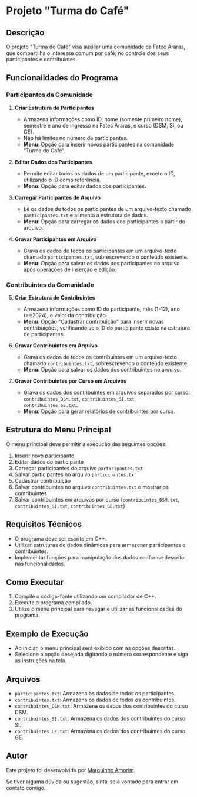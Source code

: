 # Projeto "Turma do Café"

## Descrição

O projeto "Turma do Café" visa auxiliar uma comunidade da Fatec Araras, que compartilha o interesse comum por café, no controle dos seus participantes e contribuintes.

## Funcionalidades do Programa

### Participantes da Comunidade

1. **Criar Estrutura de Participantes**
   - Armazena informações como ID, nome (somente primeiro nome), semestre e ano de ingresso na Fatec Araras, e curso (DSM, SI, ou GE).
   - Não há limites no número de participantes.
   - **Menu**: Opção para inserir novos participantes na comunidade "Turma do Café".

2. **Editar Dados dos Participantes**
   - Permite editar todos os dados de um participante, exceto o ID, utilizando o ID como referência.
   - **Menu**: Opção para editar dados dos participantes.

3. **Carregar Participantes de Arquivo**
   - Lê os dados de todos os participantes de um arquivo-texto chamado `participantes.txt` e alimenta a estrutura de dados.
   - **Menu**: Opção para carregar os dados dos participantes a partir do arquivo.

4. **Gravar Participantes em Arquivo**
   - Grava os dados de todos os participantes em um arquivo-texto chamado `participantes.txt`, sobrescrevendo o conteúdo existente.
   - **Menu**: Opção para salvar os dados dos participantes no arquivo após operações de inserção e edição.

### Contribuintes da Comunidade

5. **Criar Estrutura de Contribuintes**
   - Armazena informações como ID do participante, mês (1-12), ano (>=2024), e valor da contribuição.
   - **Menu**: Opção "Cadastrar contribuição" para inserir novas contribuições, verificando se o ID do participante existe na estrutura de participantes.

6. **Gravar Contribuintes em Arquivo**
   - Grava os dados de todos os contribuintes em um arquivo-texto chamado `contribuintes.txt`, sobrescrevendo o conteúdo existente.
   - **Menu**: Opção para salvar os dados dos contribuintes no arquivo.

7. **Gravar Contribuintes por Curso em Arquivos**
   - Grava os dados dos contribuintes em arquivos separados por curso: `contribuintes_DSM.txt`, `contribuintes_SI.txt`, `contribuintes_GE.txt`.
   - **Menu**: Opção para gerar relatórios de contribuintes por curso.

## Estrutura do Menu Principal

O menu principal deve permitir a execução das seguintes opções:

1. Inserir novo participante
2. Editar dados do participante
3. Carregar participantes do arquivo `participantes.txt`
4. Salvar participantes no arquivo `participantes.txt`
5. Cadastrar contribuição
6. Salvar contribuintes no arquivo `contribuintes.txt` e mostrar os contribuintes
7. Salvar contribuintes em arquivos por curso (`contribuintes_DSM.txt`, `contribuintes_SI.txt`, `contribuintes_GE.txt`)

## Requisitos Técnicos

- O programa deve ser escrito em C++.
- Utilizar estruturas de dados dinâmicas para armazenar participantes e contribuintes.
- Implementar funções para manipulação dos dados conforme descrito nas funcionalidades.

## Como Executar

1. Compile o código-fonte utilizando um compilador de C++.
2. Execute o programa compilado.
3. Utilize o menu principal para navegar e utilizar as funcionalidades do programa.

## Exemplo de Execução

- Ao iniciar, o menu principal será exibido com as opções descritas.
- Selecione a opção desejada digitando o número correspondente e siga as instruções na tela.

## Arquivos

- `participantes.txt`: Armazena os dados de todos os participantes.
- `contribuintes.txt`: Armazena os dados de todos os contribuintes.
- `contribuintes_DSM.txt`: Armazena os dados dos contribuintes do curso DSM.
- `contribuintes_SI.txt`: Armazena os dados dos contribuintes do curso SI.
- `contribuintes_GE.txt`: Armazena os dados dos contribuintes do curso GE.


## Autor

Este projeto foi desenvolvido por [Marquinho Amorim](wa.me/5519993018602).

Se tiver alguma dúvida ou sugestão, sinta-se à vontade para entrar em contato comigo.
